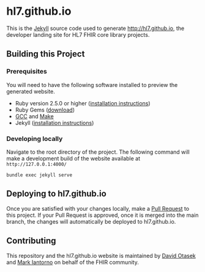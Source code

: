 
# hl7.github.io

This is the [Jekyll](https://jekyllrb.com) source code used to generate http://hl7.github.io, the developer landing site for HL7 FHIR core library projects.

## Building this Project

### Prerequisites

You will need to have the following software installed to preview the generated website.

* Ruby version 2.5.0 or higher ([installation instructions](https://www.ruby-lang.org/en/documentation/installation/))
* Ruby Gems ([download](https://rubygems.org/pages/download))
* [GCC](https://gcc.gnu.org/install/) and [Make](https://www.gnu.org/software/make/)
* Jekyll ([installation instructions](https://jekyllrb.com/docs/installation/))

### Developing locally

Navigate to the root directory of the project. The following command will make a development build of the website available at `http://127.0.0.1:4000/`

```shell
bundle exec jekyll serve
``` 

## Deploying to hl7.github.io

Once you are satisfied with your changes locally, make a [Pull Request](https://github.com/HL7/hl7.github.io/compare) to this project. If your Pull Request is approved, once it is merged into the main branch, the changes will automatically be deployed to hl7.github.io.


## Contributing

This repository and the hl7.github.io website is maintained by [David Otasek](https://github.com/dotasek/) and [Mark Iantorno](https://github.com/markiantorno) on behalf of the FHIR community.
